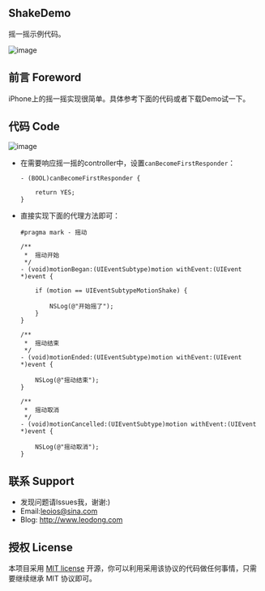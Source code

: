 ## ShakeDemo
摇一摇示例代码。

![image](https://github.com/LeoiOS/ShakeDemo/blob/master/tipImage.png)

## 前言 Foreword
iPhone上的摇一摇实现很简单。具体参考下面的代码或者下载Demo试一下。


## 代码 Code

![image](https://github.com/LeoiOS/ShakeDemo/blob/master/tipImage.png)

* 在需要响应摇一摇的controller中，设置`canBecomeFirstResponder`：
	```objc
	- (BOOL)canBecomeFirstResponder {
    	
    	return YES;
	}
	```
* 直接实现下面的代理方法即可：
	```objc
	#pragma mark - 摇动
	
	/**
	 *  摇动开始
	 */
	- (void)motionBegan:(UIEventSubtype)motion withEvent:(UIEvent *)event {
	    
	    if (motion == UIEventSubtypeMotionShake) {
	        
	        NSLog(@"开始摇了");
	    }
	}
	
	/**
	 *  摇动结束
	 */
	- (void)motionEnded:(UIEventSubtype)motion withEvent:(UIEvent *)event {
	    
	    NSLog(@"摇动结束");
	}
	
	/**
	 *  摇动取消
	 */
	- (void)motionCancelled:(UIEventSubtype)motion withEvent:(UIEvent *)event {
	    
	    NSLog(@"摇动取消");
	}
	```


## 联系 Support
* 发现问题请lssues我，谢谢:)
* Email:leoios@sina.com
* Blog: http://www.leodong.com


## 授权 License
本项目采用 [MIT license](http://opensource.org/licenses/MIT) 开源，你可以利用采用该协议的代码做任何事情，只需要继续继承 MIT 协议即可。
